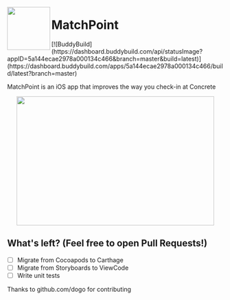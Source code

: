 <p><img align="left" width="100" height="100" src="https://github.com/lscardinali/MatchPoint-iOS/blob/master/MatchPoint/Assets.xcassets/AppIcon.appiconset/iconnnn-1.png?raw=true"></p>
<h1>MatchPoint</h1> [![BuddyBuild](https://dashboard.buddybuild.com/api/statusImage?appID=5a144ecae2978a000134c466&branch=master&build=latest)](https://dashboard.buddybuild.com/apps/5a144ecae2978a000134c466/build/latest?branch=master)
<p>MatchPoint is an iOS app that improves the way you check-in at Concrete</p>

<p align="center">
  <img width="460" height="300" src="https://github.com/lscardinali/MatchPoint-iOS/blob/master/MatchPoint/Assets.xcassets/tutorial.imageset/tutorial.png">
</p>



## What's left? (Feel free to open Pull Requests!)
- [ ] Migrate from Cocoapods to Carthage
- [ ] Migrate from Storyboards to ViewCode
- [ ] Write unit tests

Thanks to github.com/dogo for contributing
